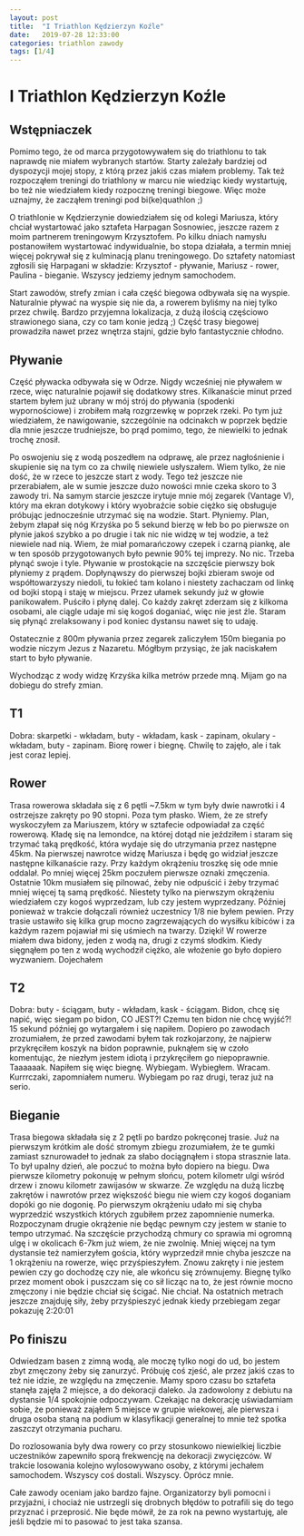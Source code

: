 ```yaml
---
layout: post
title:  "I Triathlon Kędzierzyn Koźle"
date:   2019-07-28 12:33:00
categories: triathlon zawody
tags: [1/4]
---
```


# I Triathlon Kędzierzyn Koźle

## Wstępniaczek
Pomimo tego, że od marca przygotowywałem się do triathlonu to tak naprawdę nie miałem wybranych startów. Starty zależały bardziej od dyspozycji mojej stopy, z którą przez jakiś czas miałem problemy. Tak też rozpocząłem treningi do triathlony w marcu nie wiedziąc kiedy wystartuję, bo też nie wiedziałem kiedy rozpocznę treningi biegowe. Więc może uznajmy, że zacząłem treningi pod bi(ke)quathlon ;)

O triathlonie w Kędzierzynie dowiedziałem się od kolegi Mariusza, który chciał wystartować jako sztafeta Harpagan Sosnowiec, jeszcze razem z moim partnerem treningowym Krzysztofem. Po kilku dniach namysłu postanowiłem wystartować indywidualnie, bo stopa działała, a termin mniej więcej pokrywał się z kulminacją planu treningowego. Do sztafety natomiast zgłosili się Harpagani w składzie: Krzysztof - pływanie, Mariusz - rower, Paulina - bieganie. Wszyscy jedziemy jednym samochodem.

Start zawodów, strefy zmian i cała część biegowa odbywała się na wyspie. Naturalnie pływać na wyspie się nie da, a rowerem byliśmy na niej tylko przez chwilę. Bardzo przyjemna lokalizacja, z dużą ilością częściowo strawionego siana, czy co tam konie jedzą ;) Część trasy biegowej prowadziła nawet przez wnętrza stajni, gdzie było fantastycznie chłodno.


## Pływanie

Część pływacka odbywała się w Odrze. Nigdy wcześniej nie pływałem w rzece, więc naturalnie pojawił się dodatkowy stres. Kilkanaście minut przed startem byłem już ubrany w mój strój do pływania (spodenki wypornościowe) i zrobiłem małą rozgrzewkę w poprzek rzeki. Po tym już wiedziałem, że nawigowanie, szczególnie na odcinakch w poprzek będzie dla mnie jeszcze trudniejsze, bo prąd pomimo, tego, że niewielki to jednak trochę znosił.

Po oswojeniu się z wodą poszedłem na odprawę, ale przez nagłośnienie i skupienie się na tym co za chwilę niewiele usłyszałem. Wiem tylko, że nie dość, że w rzece to jeszcze start z wody. Tego też jeszcze nie przerabiałem, ale w sumie jeszcze dużo nowości mnie czeka skoro to 3 zawody tri. Na samym starcie jeszcze irytuje mnie mój zegarek (Vantage V), który ma ekran dotykowy i który wyobraźcie sobie ciężko się obsługuje próbując jednocześnie utrzymać się na wodzie. Start. Płyniemy. Plan, żebym złapał się nóg Krzyśka po 5 sekund bierzę w łeb bo po pierwsze on płynie jakoś szybko a po drugie i tak nic nie widzę w tej wodzie, a też niewiele nad nią. Wiem, że miał pomarańczowy czepek i czarną piankę, ale w ten sposób przygotowanych było pewnie 90% tej imprezy. No nic. Trzeba płynąć swoje i tyle. Pływanie w prostokącie na szczęście pierwszy bok płyniemy z prądem. Dopłynąwszy do pierwszej bojki zbieram swoje od współtowarzyszy niedoli, tu łokieć tam kolano i niestety zachaczam od linkę od bojki stopą i staję w miejscu. Przez ułamek sekundy już w głowie panikowałem. Puściło i płynę dalej. Co każdy zakręt zderzam się z kilkoma osobami, ale ciągle udaje mi się kogoś doganiać, więc nie jest źle. Staram się płynąć zrelaksowany i pod koniec dystansu nawet się to udaję.

Ostatecznie z 800m pływania przez zegarek zaliczyłem 150m biegania po wodzie niczym Jezus z Nazaretu. Mógłbym przysiąc, że jak naciskałem start to było pływanie.

Wychodząc z wody widzę Krzyśka kilka metrów przede mną. Mijam go na dobiegu do strefy zmian.

## T1

Dobra: skarpetki -  wkładam, buty - wkładam, kask - zapinam, okulary - wkładam, buty - zapinam. Biorę rower i biegnę. Chwilę to zajęło, ale i tak jest coraz lepiej.

## Rower

Trasa rowerowa składała się z 6 pętli ~7.5km w tym były dwie nawrotki i 4 ostrzejsze zakręty po 90 stopni. Poza tym płasko. Wiem, że ze strefy wyskoczyłem za Mariuszem, który w sztafecie odpowiadał za część rowerową. Kładę się na lemondce, na której dotąd nie jeździłem i staram się trzymać taką prędkość, która wydaje się do utrzymania przez następne 45km. Na pierwszej nawrotce widzę Mariusza i będę go widział jeszcze następne kilkanaście razy. Przy każdym okrążeniu troszkę się ode mnie oddalał. Po mniej więcej 25km poczułem pierwsze oznaki zmęczenia. Ostatnie 10km musiałem się pilnować, żeby nie odpuścić i żeby trzymać mniej więcej tą samą prędkość. Niestety tylko na pierwszym okrążeniu wiedziałem czy kogoś wyprzedzam, lub czy jestem wyprzedzany. Później ponieważ w trakcie dołączali również uczestnicy 1/8 nie byłem pewien. Przy trasie ustawiło się kilka grup mocno zagrzewających do wysiłku kibiców i za każdym razem pojawiał mi się uśmiech na twarzy. Dzięki! W rowerze miałem dwa bidony, jeden z wodą na, drugi z czymś słodkim. Kiedy sięgnąłem po ten z wodą wychodził ciężko, ale włożenie go było dopiero wyzwaniem. Dojechałem

## T2

Dobra: buty - ściągam, buty - wkładam, kask - ściągam. Bidon, chcę się napić, więc siegam po bidon, CO JEST?! Czemu ten bidon nie chcę wyjść?! 15 sekund później go wytargałem i się napiłem. Dopiero po zawodach zrozumiałem, że przed zawodami byłem tak rozkojarzony, że najpierw przykręciłem koszyk na bidon poprawnie, puknąłem się w czoło komentując, że niezłym jestem idiotą i przykręciłem go niepoprawnie. Taaaaaak. Napiłem się więc biegnę. Wybiegam. Wybiegłem. Wracam. Kurrrczaki, zapomniałem numeru. Wybiegam po raz drugi, teraz już na serio.

## Bieganie

Trasa biegowa składała się z 2 pętli po bardzo pokręconej trasie. Już na pierwszym krótkim ale dość stromym zbiegu zrozumiałem, że te gumki zamiast sznurowadeł to jednak za słabo dociągnąłem i stopa strasznie lata. To był upalny dzień, ale poczuć to można było dopiero na biegu. Dwa pierwsze kilometry pokonuję w pełnym słońcu, potem kilometr ulgi wśród drzew i znowu kilometr zawijasów w skwarze. Ze względu na dużą liczbę zakrętów i nawrotów przez większość biegu nie wiem czy kogoś doganiam dopóki go nie dogonię. Po pierwszym okrążeniu udało mi się chyba wyprzedzić wszystkich których zgubiłem przez zapomnienie numerka. Rozpoczynam drugie okrążenie nie będąc pewnym czy jestem w stanie to tempo utrzymać. Na szczęście przychodzą chmury co sprawia mi ogromną ulgę i w okolicach 6-7km już wiem, że nie zwolnię. Mniej więcej na tym dystansie też namierzyłem gościa, który wyprzedził mnie chyba jeszcze na 1 okrążeniu na rowerze, więc przyśpieszyłem. Znowu zakręty i nie jestem pewien czy go dochodzę czy nie, ale wkońcu się zrównujemy. Biegnę tylko przez moment obok i puszczam się co sił licząc na to, że jest równie mocno zmęczony i nie będzie chciał się ścigać. Nie chciał. Na ostatnich metrach jeszcze znajduję siły, żeby przyśpieszyć jednak kiedy przebiegam zegar pokazuję 2:20:01

## Po finiszu

Odwiedzam basen z zimną wodą, ale moczę tylko nogi do ud, bo jestem zbyt zmęczony żeby się zanurzyć. Próbuję coś zjeść, ale przez jakiś czas to też nie idzie, ze względu na zmęczenie. Mamy sporo czasu bo sztafeta stanęła zajęła 2 miejsce, a do dekoracji daleko. Ja zadowolony z debiutu na dystansie 1/4 spokojnie odpoczywam. Czekając na dekorację uświadamiam sobie, że ponieważ zająłem 5 miejsce w grupie wiekowej, ale pierwsza i druga osoba staną na podium w klasyfikacji generalnej to mnie też spotka zaszczyt otrzymania pucharu.

Do rozlosowania były dwa rowery co przy stosunkowo niewielkiej liczbie uczestników zapewniło sporą frekwencję na dekoracji zwycięzców. W trakcie losowania kolejno wylosowywano osoby, z którymi jechałem samochodem. Wszyscy coś dostali. Wszyscy. Oprócz mnie. 

Całe zawody oceniam jako bardzo fajne. Organizatorzy byli pomocni i przyjaźni, i chociaż nie ustrzegli się drobnych błędów to potrafili się do tego przyznać i przeprosić. Nie będe mówił, że za rok na pewno wystartuję, ale jeśli będzie mi to pasować to jest taka szansa.

